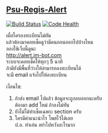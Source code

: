 [Psu-Regis-Alert](http://alert.im-bot.com)
------------
[![Build
Status](https://drone.io/github.com/ibotdotout/psu-regis-alert/status.png)](https://drone.io/github.com/ibotdotout/psu-regis-alert/latest)
[![Code Health](https://landscape.io/github/ibotdotout/psu-regis-alert/master/landscape.png)](https://landscape.io/github/ibotdotout/psu-regis-alert/master)

เผื่อใครลงทะเบียนไม่ทัน   
แล้วต้องมาคอยเช็คดูว่ามีคนถอนออกไปบ้างไหม  
ลองใช้เว็บนี้ดูนะ  
http://alert.im-bot.com  
ระบบจะคอยเช็คให้ทุกๆ 5 นาที  
ถ้ามียังมีพื้นที่ว่างให้สามารถลงทะเบียนได้  
จะมี email แจ้งไปให้ลงทะเบียน  

เงื่อนไข:  
1. ถ้าส่ง email ไปแล้ว ข้อมูลจะถูกลบออกนะครับ  
ต้องมา add ใหม่ ถ้าลงไม่ทัน  
2. ยังไม่ได้ทำเช็คเฉพาะ section ครับ  
3. ใครมีคำแนะนำไร โพสไว้ได้เลย  
ป.ล. ทำเล่น อย่าไปหวังอะไรมาก    
